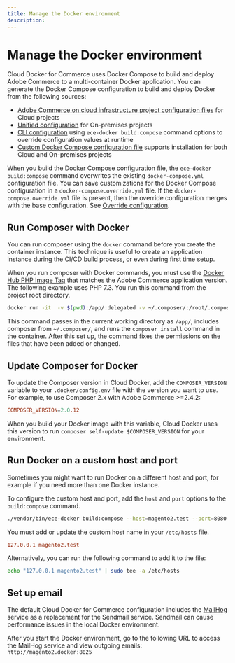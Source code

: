 ```yaml
---
title: Manage the Docker environment
description:
---
```


# Manage the Docker environment

Cloud Docker for Commerce uses Docker Compose to build and deploy Adobe Commerce to a multi-container Docker application. You can generate the Docker Compose configuration to build and deploy Docker from the following sources:

- [Adobe Commerce on cloud infrastructure project configuration files](configuration-sources.md#cloud-configuration-for-commerce) for Cloud projects
- [Unified configuration](configuration-sources.md#unified-configuration) for On-premises projects
- [CLI configuration](configuration-sources.md#cli-configuration) using `ece-docker build:compose` command options to override configuration values at runtime
- [Custom Docker Compose configuration file](configuration-sources.md#build-a-custom-docker-compose-configuration) supports installation for both Cloud and On-premises projects

<InlineAlert variant="info" slots="text"/>

When you build the Docker Compose configuration file, the `ece-docker build:compose` command overwrites the existing `docker-compose.yml` configuration file. You can save customizations for the Docker Compose configuration in a `docker-compose.override.yml` file. If the `docker-compose.override.yml` file is present, then the override configuration merges with the base configuration. See [Override configuration](docker-quick-reference.md#override-configuration).

## Run Composer with Docker

You can run composer using the `docker` command before you create the container instance. This technique is useful to create an application instance during the CI/CD build process, or even during first time setup.

When you run composer with Docker commands, you must use the [Docker Hub PHP Image Tag][] that matches the Adobe Commerce application version. The following example uses PHP 7.3. You run this command from the project root directory.

```bash
docker run -it  -v $(pwd):/app/:delegated -v ~/.composer/:/root/.composer/:delegated magento/magento-cloud-docker-php:7.3-cli-1.1 bash -c "composer install&&chown www. /app/"
```

This command passes in the current working directory as `/app/`, includes composer from `~/.composer/`, and runs the `composer install` command in the container. After this set up, the command fixes the permissions on the files that have been added or changed.

## Update Composer for Docker

To update the Composer version in Cloud Docker, add the `COMPOSER_VERSION` variable to your `.docker/config.env` file with the version you want to use. For example, to use Composer 2.x with Adobe Commerce >=2.4.2:

```conf
COMPOSER_VERSION=2.0.12
```

When you build your Docker image with this variable, Cloud Docker uses this version to run `composer self-update $COMPOSER_VERSION` for your environment.

## Run Docker on a custom host and port

Sometimes you might want to run Docker on a different host and port, for example if you need more than one Docker instance.

To configure the custom host and port, add the `host` and `port` options to the `build:compose` command.

```bash
./vendor/bin/ece-docker build:compose --host=magento2.test --port=8080
```

You must add or update the custom host name in your `/etc/hosts` file.

```conf
127.0.0.1 magento2.test
```

Alternatively, you can run the following command to add it to the file:

```bash
echo "127.0.0.1 magento2.test" | sudo tee -a /etc/hosts
```

## Set up email

The default Cloud Docker for Commerce configuration includes the [MailHog](containers-service.md#mailhog-container) service as a replacement for the Sendmail service. Sendmail can cause performance issues in the local Docker environment.

After you start the Docker environment, go to the following URL to access the MailHog service and view outgoing emails: `http://magento2.docker:8025`

<!--Link definitions-->

[Docker Hub PHP Image Tag]: https://hub.docker.com/r/magento/magento-cloud-docker-php/tags
